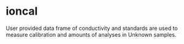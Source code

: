 # ioncal
User provided data frame of conductivity and standards are used to measure calibration and amounts of analyses in Unknown samples.
